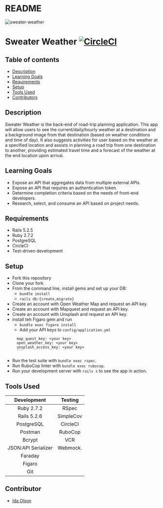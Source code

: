 # README
![sweater-weather](https://user-images.githubusercontent.com/81930253/141661300-c170b69c-fe03-452d-91a5-17c7c9008016.jpg)

# Sweater Weather  [![CircleCI](https://circleci.com/gh/idaolson/sweater-weather/tree/main.svg?style=shield)](https://app.circleci.com/pipelines/github/idaolson/sweater-weather)

## Table of contents
* [Description](#description)
* [Learning Goals](#learning-goals)
* [Requirements](#requirements)
* [Setup](#setup)
* [Tools Used](#tools-used)
* [Contributors](#contributors)

## Description

Sweater Weather is the back-end of road-trip planning application. This app will allow users to see the current/daily/hourly weather at a destination and a background image from that destination (based on weather conditions and time of day). It also suggests activities for user based on the weather at a specified location and assists in planning a road trip from one destination to another, providing estimated travel time and a forecast of the weather at the end location upon arrival. 

## Learning Goals
- Expose an API that aggregates data from multiple external APIs.
- Expose an API that requires an authentication token.
- Determine completion criteria based on the needs of front-end developers.
- Research, select, and consume an API based on project needs.

## Requirements
- Rails 5.2.5
- Ruby 2.7.2
- PostgreSQL
- CircleCI
- Test-driven development

## Setup
* Fork this repository
* Clone your fork
* From the command line, install gems and set up your DB:
    * `bundle install`
    * `rails db:{create,migrate}`
* Create an account with Open Weather Map and request an API key.
* Create an account with Mapquest and request an API key.
* Create an account with Unsplash and request an API key.
* install teh Figaro gem and run
    * `bundle exec figaro install`
    * Add your API keys to `config/application.yml`
    ```
      map_quest_key: <your key>
      open_weather_key: <your key>
      unsplash_access_key: <your key>
      ``` 
* Run the test suite with `bundle exec rspec`.
* Run RuboCop linter with `bundle exec rubocop`.
* Run your development server with `rails s` to see the app in action.

## Tools Used

| Development         |  Testing        |
| :------------------:| :--------------:|
| Ruby 2.7.2          | RSpec           |
| Rails 5.2.6         | SimpleCov       |
| PostgreSQL          | CircleCI        |
| Postman             | RuboCop         |
| Bcrypt              | VCR             |
| JSON:API Serializer | Webmock.        |
| Faraday             |                 |
| Figaro              |                 |
| Git                 |                 |

## Contributor

- [Ida Olson](https://github.com/idaolson/)
